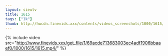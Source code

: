 ```yaml
--- 
layout: sieutv
title: 1615
tags: ["1k"]
thumb: http://hwcdn.finevids.xxx/contents/videos_screenshots/1000/1615/preview.mp4.jpg
---
```

{% include video src="http://www.finevids.xxx/get_file/1/69acde713683003ec4adf1906bbaaef0/1000/1615/1615.mp4/" %} 
